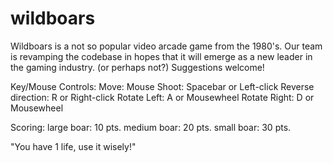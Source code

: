 # wildboars

Wildboars is a not so popular video arcade game from the 1980's.
Our team is revamping the codebase in hopes that it will emerge as a new leader in the gaming industry. (or perhaps not?)
Suggestions welcome!

Key/Mouse Controls:
Move: Mouse
Shoot: Spacebar or Left-click
Reverse direction: R or Right-click
Rotate Left: A or Mousewheel
Rotate Right: D or Mousewheel

Scoring:
large boar: 10 pts.
medium boar: 20 pts.
small boar: 30 pts.

"You have 1 life, use it wisely!"
